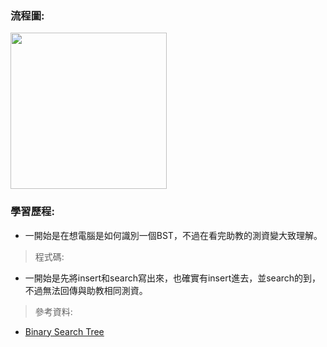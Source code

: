 ### 流程圖:

<img src='https://github.com/OPlobo/Learning/blob/master/idea/Untitled%20Diagram%20(1).jpg' height=250 weight =250>


### 學習歷程:
* 一開始是在想電腦是如何識別一個BST，不過在看完助教的測資變大致理解。
> 程式碼:
* 一開始是先將insert和search寫出來，也確實有insert進去，並search的到，不過無法回傳與助教相同測資。

> 參考資料:
* [Binary Search Tree](https://docs.google.com/presentation/d/e/2PACX-1vQgUh73yvSdxAvMH50DHWJ5lsCX8-daMxtoltU9rYW7xCmqYz2A1wOv0Vcx_F9KO5ZUvZBv3IF1TjGi/pub?start=false&loop=false&delayms=3000&slide=id.g73e451e679_0_18)
